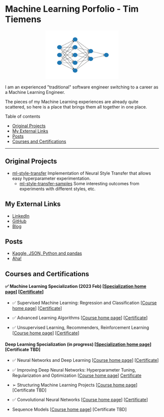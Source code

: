 
# Machine Learning Porfolio - Tim Tiemens


<p align="center">
   <img src="docs/images/nnet.svg" alt="SVG neural net"
   	  width="240" height="160"/>
</p>

I am an experienced "traditional" software engineer switching to a career as a Machine Learning Engineer.

The pieces of my Machine Learning experiences are already quite scattered, so here is a place that brings them all together in one place.



Table of contents

 * [Original Projects](#original-projects)
 * [My External Links](#my-external-links)
 * [Posts](#posts)
 * [Courses and Certifications](#courses-and-certifications)


----

## Original Projects

 * [ml-style-transfer](https://github.com/timtiemens/ml-style-transfer) Implementation of Neural Style Transfer that allows easy hyperparameter experimentation.
   * [ml-style-transfer-samples](https://github.com/timtiemens/ml-style-transfer-samples) Some interesting outcomes from experiments with different styles, etc.
 

## My External Links

 * [LinkedIn](https://www.linkedin.com/in/tim-tiemens-61a6957/)
 * [GitHub](https://github.com/timtiemens)
 * [Blog](http://tiemensfamily.com/timoncs)

## Posts

 * [Kaggle, JSON, Python and pandas](http://tiemensfamily.com/timoncs/2023/03/17/kaggle-json-python-and-pandas/)
 * [Aha!](http://tiemensfamily.com/timoncs/2023/04/08/read-do-aha/)
 

## Courses and Certifications


#### &#9989; Machine Learning Specialization (2023 Feb) [[Specialization home page](https://www.coursera.org/specializations/machine-learning-introduction)]  [[Certificate](https://coursera.org/share/80f01680f536f1f6db088ba5bf3fd7b4)]

* &#9989; Supervised Machine Learning: Regression and Classification
 [[Course home page](https://www.coursera.org/learn/machine-learning/)]
 [[Certificate](https://coursera.org/share/d5e0886a15855604b2c8f9a85dd11c33)]

* &#9989; Advanced Learning Algorithms
 [[Course home page](https://www.coursera.org/learn/advanced-learning-algorithms)]
 [[Certificate](https://coursera.org/share/b7f5cb59c427f79a87cd2661f50067d8)]

* &#9989; Unsupervised Learning, Recommenders, Reinforcement Learning
 [[Course home page](https://www.coursera.org/learn/unsupervised-learning-recommenders-reinforcement-learning)]
 [[Certificate](https://coursera.org/share/67da5f33a46db1c531bcb0656e645735)]


#### Deep Learning Specialization (in progress) [[Specialization home page](https://www.coursera.org/specializations/deep-learning)]  [Certificate TBD]

* &#9989; Neural Networks and Deep Learning
 [[Course home page](https://www.coursera.org/learn/neural-networks-deep-learning)]
 [[Certificate](https://coursera.org/share/b71eba6b242198b6f111e57081cc972b)]

* &#9989; Improving Deep Neural Networks: Hyperparameter Tuning, Regularization and Optimization
 [[Course home page](https://www.coursera.org/learn/deep-neural-network)]
 [Certificate](https://www.coursera.org/account/accomplishments/certificate/P2GCRNZBYZ2B)

* &#10146; Structuring Machine Learning Projects
 [[Course home page](https://www.coursera.org/learn/machine-learning-projects)]
 [Certificate TBD]

* &#9989; Convolutional Neural Networks
 [[Course home page](https://www.coursera.org/learn/convolutional-neural-networks)]
 [[Certificate](https://coursera.org/share/32215c9bb3c4ba021d77387222afbe9f)]

* Sequence Models
 [[Course home page](https://www.coursera.org/learn/nlp-sequence-models)]
 [Certificate TBD]

